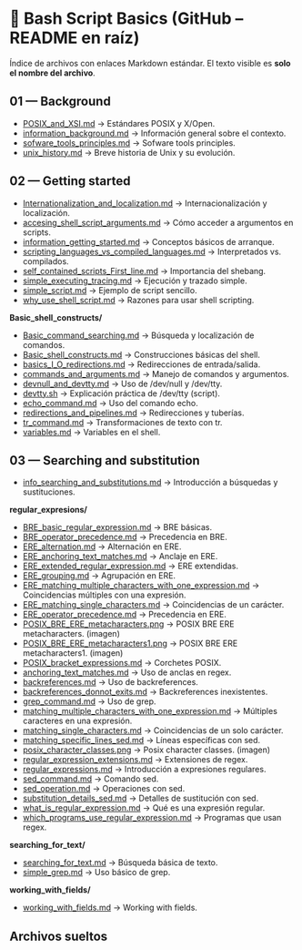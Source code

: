 # 📂 Bash Script Basics (GitHub – README en raíz)

Índice de archivos con enlaces Markdown estándar. El texto visible es **solo el nombre del archivo**.


## 01 — Background

- [POSIX_and_XSI.md](bash_script_basics/01_background/POSIX_and_XSI.md) → Estándares POSIX y X/Open.
- [information_background.md](bash_script_basics/01_background/information_background.md) → Información general sobre el contexto.
- [sofware_tools_principles.md](bash_script_basics/01_background/sofware_tools_principles.md) → Sofware tools principles.
- [unix_history.md](bash_script_basics/01_background/unix_history.md) → Breve historia de Unix y su evolución.

## 02 — Getting started

- [Internationalization_and_localization.md](bash_script_basics/02_getting_started/Internationalization_and_localization.md) → Internacionalización y localización.
- [accesing_shell_script_arguments.md](bash_script_basics/02_getting_started/accesing_shell_script_arguments.md) → Cómo acceder a argumentos en scripts.
- [information_getting_started.md](bash_script_basics/02_getting_started/information_getting_started.md) → Conceptos básicos de arranque.
- [scripting_languages_vs_compiled_languages.md](bash_script_basics/02_getting_started/scripting_languages_vs_compiled_languages.md) → Interpretados vs. compilados.
- [self_contained_scripts_First_line.md](bash_script_basics/02_getting_started/self_contained_scripts_First_line.md) → Importancia del shebang.
- [simple_executing_tracing.md](bash_script_basics/02_getting_started/simple_executing_tracing.md) → Ejecución y trazado simple.
- [simple_script.md](bash_script_basics/02_getting_started/simple_script.md) → Ejemplo de script sencillo.
- [why_use_shell_script.md](bash_script_basics/02_getting_started/why_use_shell_script.md) → Razones para usar shell scripting.

**Basic_shell_constructs/**
- [Basic_command_searching.md](bash_script_basics/02_getting_started/Basic_shell_constructs/Basic_command_searching.md) → Búsqueda y localización de comandos.
- [Basic_shell_constructs.md](bash_script_basics/02_getting_started/Basic_shell_constructs/Basic_shell_constructs.md) → Construcciones básicas del shell.
- [basics_I_O_redirections.md](bash_script_basics/02_getting_started/Basic_shell_constructs/basics_I_O_redirections.md) → Redirecciones de entrada/salida.
- [commands_and_arguments.md](bash_script_basics/02_getting_started/Basic_shell_constructs/commands_and_arguments.md) → Manejo de comandos y argumentos.
- [devnull_and_devtty.md](bash_script_basics/02_getting_started/Basic_shell_constructs/devnull_and_devtty.md) → Uso de /dev/null y /dev/tty.
- [devtty.sh](bash_script_basics/02_getting_started/Basic_shell_constructs/devtty.sh) → Explicación práctica de /dev/tty (script).
- [echo_command.md](bash_script_basics/02_getting_started/Basic_shell_constructs/echo_command.md) → Uso del comando echo.
- [redirections_and_pipelines.md](bash_script_basics/02_getting_started/Basic_shell_constructs/redirections_and_pipelines.md) → Redirecciones y tuberías.
- [tr_command.md](bash_script_basics/02_getting_started/Basic_shell_constructs/tr_command.md) → Transformaciones de texto con tr.
- [variables.md](bash_script_basics/02_getting_started/Basic_shell_constructs/variables.md) → Variables en el shell.

## 03 — Searching and substitution

- [info_searching_and_substitutions.md](bash_script_basics/03_searching_and_substitution/info_searching_and_substitutions.md) → Introducción a búsquedas y sustituciones.

**regular_expresions/**
- [BRE_basic_regular_expression.md](bash_script_basics/03_searching_and_substitution/regular_expresions/BRE_basic_regular_expression.md) → BRE básicas.
- [BRE_operator_precedence.md](bash_script_basics/03_searching_and_substitution/regular_expresions/BRE_operator_precedence.md) → Precedencia en BRE.
- [ERE_alternation.md](bash_script_basics/03_searching_and_substitution/regular_expresions/ERE_alternation.md) → Alternación en ERE.
- [ERE_anchoring_text_matches.md](bash_script_basics/03_searching_and_substitution/regular_expresions/ERE_anchoring_text_matches.md) → Anclaje en ERE.
- [ERE_extended_regular_expression.md](bash_script_basics/03_searching_and_substitution/regular_expresions/ERE_extended_regular_expression.md) → ERE extendidas.
- [ERE_grouping.md](bash_script_basics/03_searching_and_substitution/regular_expresions/ERE_grouping.md) → Agrupación en ERE.
- [ERE_matching_multiple_characters_with_one_expression.md](bash_script_basics/03_searching_and_substitution/regular_expresions/ERE_matching_multiple_characters_with_one_expression.md) → Coincidencias múltiples con una expresión.
- [ERE_matching_single_characters.md](bash_script_basics/03_searching_and_substitution/regular_expresions/ERE_matching_single_characters.md) → Coincidencias de un carácter.
- [ERE_operator_precedence.md](bash_script_basics/03_searching_and_substitution/regular_expresions/ERE_operator_precedence.md) → Precedencia en ERE.
- [POSIX_BRE_ERE_metacharacters.png](bash_script_basics/03_searching_and_substitution/regular_expresions/POSIX_BRE_ERE_metacharacters.png) → POSIX BRE ERE metacharacters. (imagen)
- [POSIX_BRE_ERE_metacharacters1.png](bash_script_basics/03_searching_and_substitution/regular_expresions/POSIX_BRE_ERE_metacharacters1.png) → POSIX BRE ERE metacharacters1. (imagen)
- [POSIX_bracket_expressions.md](bash_script_basics/03_searching_and_substitution/regular_expresions/POSIX_bracket_expressions.md) → Corchetes POSIX.
- [anchoring_text_matches.md](bash_script_basics/03_searching_and_substitution/regular_expresions/anchoring_text_matches.md) → Uso de anclas en regex.
- [backreferences.md](bash_script_basics/03_searching_and_substitution/regular_expresions/backreferences.md) → Uso de backreferences.
- [backreferences_donnot_exits.md](bash_script_basics/03_searching_and_substitution/regular_expresions/backreferences_donnot_exits.md) → Backreferences inexistentes.
- [grep_command.md](bash_script_basics/03_searching_and_substitution/regular_expresions/grep_command.md) → Uso de grep.
- [matching_multiple_characters_with_one_expression.md](bash_script_basics/03_searching_and_substitution/regular_expresions/matching_multiple_characters_with_one_expression.md) → Múltiples caracteres en una expresión.
- [matching_single_characters.md](bash_script_basics/03_searching_and_substitution/regular_expresions/matching_single_characters.md) → Coincidencias de un solo carácter.
- [matching_specific_lines_sed.md](bash_script_basics/03_searching_and_substitution/regular_expresions/matching_specific_lines_sed.md) → Líneas específicas con sed.
- [posix_character_classes.png](bash_script_basics/03_searching_and_substitution/regular_expresions/posix_character_classes.png) → Posix character classes. (imagen)
- [regular_expression_extensions.md](bash_script_basics/03_searching_and_substitution/regular_expresions/regular_expression_extensions.md) → Extensiones de regex.
- [regular_expressions.md](bash_script_basics/03_searching_and_substitution/regular_expresions/regular_expressions.md) → Introducción a expresiones regulares.
- [sed_command.md](bash_script_basics/03_searching_and_substitution/regular_expresions/sed_command.md) → Comando sed.
- [sed_operation.md](bash_script_basics/03_searching_and_substitution/regular_expresions/sed_operation.md) → Operaciones con sed.
- [substitution_details_sed.md](bash_script_basics/03_searching_and_substitution/regular_expresions/substitution_details_sed.md) → Detalles de sustitución con sed.
- [what_is_regular_expression.md](bash_script_basics/03_searching_and_substitution/regular_expresions/what_is_regular_expression.md) → Qué es una expresión regular.
- [which_programs_use_regular_expression.md](bash_script_basics/03_searching_and_substitution/regular_expresions/which_programs_use_regular_expression.md) → Programas que usan regex.

**searching_for_text/**
- [searching_for_text.md](bash_script_basics/03_searching_and_substitution/searching_for_text/searching_for_text.md) → Búsqueda básica de texto.
- [simple_grep.md](bash_script_basics/03_searching_and_substitution/searching_for_text/simple_grep.md) → Uso básico de grep.

**working_with_fields/**
- [working_with_fields.md](bash_script_basics/03_searching_and_substitution/working_with_fields/working_with_fields.md) → Working with fields.

## Archivos sueltos
